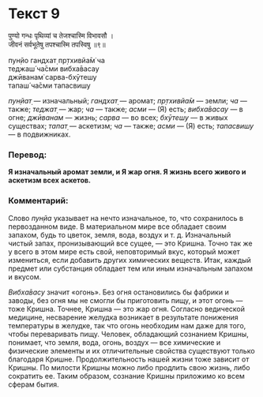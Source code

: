 # Текст 9

पुण्यो गन्धः पृथिव्यां च तेजश्चास्मि विभावसौ ।  
जीवनं सर्वभूतेषु तपश्चास्मि तपस्विषु ॥९॥

пун̣йо гандхат̣ пр̣тхивйа̄м̇ ча  
теджаш́ ча̄сми вибха̄васау  
джӣванам̇ сарва-бхӯтешу  
тапаш́ ча̄сми тапасвишу

_пун̣йат̣_ — изначальный; _гандхат̣_ — аромат; _пр̣тхивйа̄м_ — земли; _ча_ — также; _теджат̣_ — жар; _ча_ — также; _асми_ — (Я) есть; _вибха̄васау_ — в огне; _джӣванам_ — жизнь; _сарва_ — во всех; _бхӯтешу_ — в живых существах; _тапат̣_ — аскетизм; _ча_ — также; _асми_ — (Я) есть; _тапасвишу_ — в подвижниках.

### Перевод:

**Я изначальный аромат земли, и Я жар огня. Я жизнь всего живого и аскетизм всех аскетов.**

### Комментарий:

Слово _пун̣йа_ указывает на нечто изначальное, то, что сохранилось в первозданном виде. В материальном мире все обладает своим запахом, будь то цветок, земля, вода, воздух и т. д. Изначальный чистый запах, пронизывающий все сущее, — это Кришна. Точно так же у всего в этом мире есть свой, неповторимый вкус, который может измениться, если добавить других химических веществ. Итак, каждый предмет или субстанция обладает тем или иным изначальным запахом и вкусом.

_Вибха̄васу_ значит «огонь». Без огня остановились бы фабрики и заводы, без огня мы не смогли бы приготовить пищу, и этот огонь — тоже Кришна. Точнее, Кришна — это жар огня. Согласно ведической медицине, несварение желудка возникает в результате понижения температуры в желудке, так что огонь необходим нам даже для того, чтобы переваривать пищу. Человек, обладающий сознанием Кришны, понимает, что земля, вода, огонь, воздух — все химические и физические элементы и их отличительные свойства существуют только благодаря Кришне. Продолжительность нашей жизни тоже зависит от Кришны. По милости Кришны можно либо продлить свою жизнь, либо сократить ее. Таким образом, сознание Кришны приложимо ко всем сферам бытия.